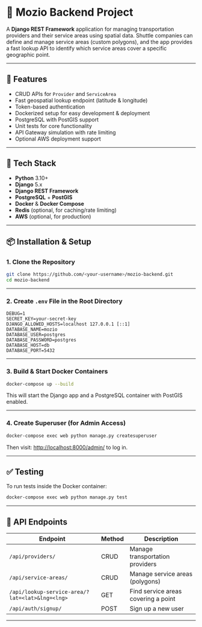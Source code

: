 # 🚖 Mozio Backend Project

A **Django REST Framework** application for managing transportation providers and their service areas using spatial data. Shuttle companies can define and manage service areas (custom polygons), and the app provides a fast lookup API to identify which service areas cover a specific geographic point.

---

## 🚀 Features

- CRUD APIs for `Provider` and `ServiceArea`
- Fast geospatial lookup endpoint (latitude & longitude)
- Token-based authentication
- Dockerized setup for easy development & deployment
- PostgreSQL with PostGIS support
- Unit tests for core functionality
- API Gateway simulation with rate limiting
- Optional AWS deployment support

---

## 🧱 Tech Stack

- **Python** 3.10+
- **Django** 5.x
- **Django REST Framework**
- **PostgreSQL** + **PostGIS**
- **Docker** & **Docker Compose**
- **Redis** (optional, for caching/rate limiting)
- **AWS** (optional, for production)

---

## 📦 Installation & Setup

### 1. Clone the Repository

```bash
git clone https://github.com/<your-username>/mozio-backend.git
cd mozio-backend
```

---

### 2. Create `.env` File in the Root Directory

```env
DEBUG=1
SECRET_KEY=your-secret-key
DJANGO_ALLOWED_HOSTS=localhost 127.0.0.1 [::1]
DATABASE_NAME=mozio
DATABASE_USER=postgres
DATABASE_PASSWORD=postgres
DATABASE_HOST=db
DATABASE_PORT=5432
```

---

### 3. Build & Start Docker Containers

```bash
docker-compose up --build
```

This will start the Django app and a PostgreSQL container with PostGIS enabled.

---

### 4. Create Superuser (for Admin Access)

```bash
docker-compose exec web python manage.py createsuperuser
```

Then visit: [http://localhost:8000/admin/](http://localhost:8000/admin/) to log in.

---

## ✅ Testing

To run tests inside the Docker container:

```bash
docker-compose exec web python manage.py test
```

---

## 📂 API Endpoints

| Endpoint                                          | Method | Description                         |
|---------------------------------------------------|--------|-------------------------------------|
| `/api/providers/`                                 | CRUD   | Manage transportation providers     |
| `/api/service-areas/`                             | CRUD   | Manage service areas (polygons)     |
| `/api/lookup-service-area/?lat=<lat>&lng=<lng>`   | GET    | Find service areas covering a point |
| `/api/auth/signup/`                               | POST   | Sign up a new user                  |
---

